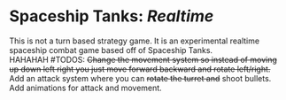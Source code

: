 # Spaceship Tanks: *Realtime*

This is not a turn based strategy game. It is an experimental realtime spaceship combat game based off of Spaceship Tanks.  
HAHAHAH
#TODOS:
~~Change the movement system so instead of moving up down left right you just move forward backward and rotate left/right.~~  
Add an attack system where you can ~~rotate the turret and~~ shoot bullets.  
Add animations for attack and movement.
